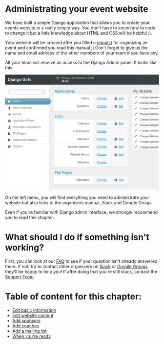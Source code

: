 # Administrating your event website

We have built a simple Django application that allows you to create your events website in a really simple way. You don't have to know how to code to change it but a little knowledge about HTML and CSS will be helpful :).

Your website will be created after you filled a [request](https://djangogirls.org/organize/) for organizing an event and confirmed you read this manual ;)
Don't forget to give us the name and email address of the other members of your team if you have any.

All your team will receive an access to the Django Admin panel. It looks like this:

![](images/1.png)

On the left menu, you will find everything you need to administrate your website but also links to the organizers manual, Slack and Google Group.

Even if you're familiar with Django admin interface, we strongly recommend you to read this chapter.

# What should I do if something isn't working?

First, you can look at our [FAQ](https://faq-organizers.djangogirls.org/) to see if your question isn't already answered there. If not, try to contact other organizers on [Slack](https://djangogirls.slack.com/) or [Google Groups](https://groups.google.com/forum/#!forum/django-girls-organizers): they'll be happy to help you! If after doing that you're still stuck, contact the [Support Team](mailto:hello@djangogirls.org).

# Table of content for this chapter:

- [Edit basic information](./basic_info.md)
- [Edit website content](./content.md)
- [Add sponsors](website/sponsors.md)
- [Add coaches](website/coaches.md)
- [Add a mailing list](website/mailing_list.md)
- [When you're ready](./when_ready.md)
